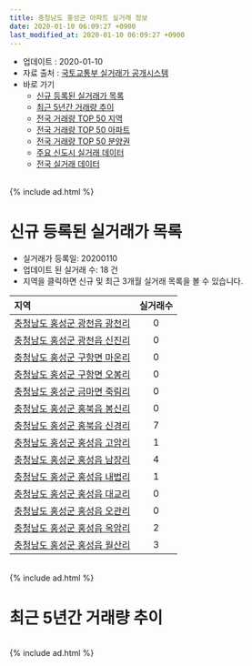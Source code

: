 ```yaml
---
title: 충청남도 홍성군 아파트 실거래 정보
date: 2020-01-10 06:09:27 +0900
last_modified_at: 2020-01-10 06:09:27 +0900
---
```


* 업데이트 : 2020-01-10
* 자료 출처 : [국토교통부 실거래가 공개시스템](http://rt.molit.go.kr)
* 바로 가기
    * [신규 등록된 실거래가 목록](#신규-등록된-실거래가-목록)
    * [최근 5년간 거래량 추이](#최근-5년간-거래량-추이)
    * [전국 거래량 TOP 50 지역](https://inasie.github.io/apt-trade-info/최근-3개월-전국에서-가장-거래가-많이-발생한-지역)
    * [전국 거래량 TOP 50 아파트](https://inasie.github.io/apt-trade-info/최근-3개월-전국에서-가장-거래가-많이-발생한-아파트)
    * [전국 거래량 TOP 50 분양권](https://inasie.github.io/apt-trade-info/최근-3개월-전국에서-가장-거래가-많이-발생한-분양권)
    * [주요 신도시 실거래 데이터](https://inasie.github.io/apt-trade-info/주요-신도시)
    * [전국 실거래 데이터](https://inasie.github.io/apt-trade-info/전국)

<br>
{% include ad.html %}
<br>

# 신규 등록된 실거래가 목록
* 실거래가 등록일: 20200110
* 업데이트 된 실거래 수: 18 건
* 지역을 클릭하면 신규 및 최근 3개월 실거래 목록을 볼 수 있습니다.


|지역|실거래수|
|:---|:---:|
|[충청남도 홍성군 광천읍 광천리](https://inasie.github.io/apt-trade-info/충청남도-홍성군-광천읍-광천리)|0|
|[충청남도 홍성군 광천읍 신진리](https://inasie.github.io/apt-trade-info/충청남도-홍성군-광천읍-신진리)|0|
|[충청남도 홍성군 구항면 마온리](https://inasie.github.io/apt-trade-info/충청남도-홍성군-구항면-마온리)|0|
|[충청남도 홍성군 구항면 오봉리](https://inasie.github.io/apt-trade-info/충청남도-홍성군-구항면-오봉리)|0|
|[충청남도 홍성군 금마면 죽림리](https://inasie.github.io/apt-trade-info/충청남도-홍성군-금마면-죽림리)|0|
|[충청남도 홍성군 홍북읍 봉신리](https://inasie.github.io/apt-trade-info/충청남도-홍성군-홍북읍-봉신리)|0|
|[충청남도 홍성군 홍북읍 신경리](https://inasie.github.io/apt-trade-info/충청남도-홍성군-홍북읍-신경리)|7|
|[충청남도 홍성군 홍성읍 고암리](https://inasie.github.io/apt-trade-info/충청남도-홍성군-홍성읍-고암리)|1|
|[충청남도 홍성군 홍성읍 남장리](https://inasie.github.io/apt-trade-info/충청남도-홍성군-홍성읍-남장리)|4|
|[충청남도 홍성군 홍성읍 내법리](https://inasie.github.io/apt-trade-info/충청남도-홍성군-홍성읍-내법리)|1|
|[충청남도 홍성군 홍성읍 대교리](https://inasie.github.io/apt-trade-info/충청남도-홍성군-홍성읍-대교리)|0|
|[충청남도 홍성군 홍성읍 오관리](https://inasie.github.io/apt-trade-info/충청남도-홍성군-홍성읍-오관리)|0|
|[충청남도 홍성군 홍성읍 옥암리](https://inasie.github.io/apt-trade-info/충청남도-홍성군-홍성읍-옥암리)|2|
|[충청남도 홍성군 홍성읍 월산리](https://inasie.github.io/apt-trade-info/충청남도-홍성군-홍성읍-월산리)|3|


<br>
{% include ad.html %}
<br>

# 최근 5년간 거래량 추이


<div style="width:100%;">
    <canvas id="deal_progress" height="200"></canvas>
</div>

<script>
new Chart(document.getElementById("deal_progress"), {
    type: 'line',
    data: {
        labels: ['201501','201502','201503','201504','201505','201506','201507','201508','201509','201510','201511','201512','201601','201602','201603','201604','201605','201606','201607','201608','201609','201610','201611','201612','201701','201702','201703','201704','201705','201706','201707','201708','201709','201710','201711','201712','201801','201802','201803','201804','201805','201806','201807','201808','201809','201810','201811','201812','201901','201902','201903','201904','201905','201906','201907','201908','201909','201910','201911','201912','202001'],
        datasets: [{
            label: '매매',
            pointRadius: 1,
            data: [48, 56, 74, 61, 70, 52, 65, 59, 70, 71, 56, 58, 52, 39, 73, 62, 59, 48, 46, 56, 72, 84, 59, 49, 44, 74, 61, 43, 74, 68, 52, 60, 51, 57, 60, 62, 76, 59, 77, 69, 71, 58, 53, 49, 65, 61, 53, 66, 65, 81, 72, 59, 50, 41, 51, 67, 65, 72, 92, 54, 6],
            borderColor: "rgba(255, 201, 14, 1)",
            backgroundColor: "rgba(255, 201, 14, 0.5)",
            fill: false,
            lineTension: 0
        },{
            label: '전월세',
            pointRadius: 1,
            data: [82, 54, 62, 35, 47, 46, 47, 81, 100, 119, 90, 60, 101, 86, 77, 86, 112, 101, 133, 156, 123, 118, 83, 82, 74, 62, 76, 69, 52, 62, 62, 50, 77, 59, 132, 64, 102, 77, 88, 153, 85, 71, 74, 88, 80, 98, 71, 55, 87, 75, 52, 148, 54, 108, 86, 53, 59, 128, 70, 48, 16],
            borderColor: "rgba(0, 141, 185, 1)",
            backgroundColor: "rgba(0, 141, 185, 0.5)",
            fill: false,
            lineTension: 0
        }
        ]
    },
    options: {
        responsive: true,
        title: {
            display: false
        },
        tooltips: {
            mode: 'index',
            intersect: false
        },
        hover: {
            mode: 'nearest',
            intersect: true
        },
        scales: {
            xAxes: [{
                display: true,
                scaleLabel: {
                    display: true,
                    labelString: '년/월'
                }
            }],
            yAxes: [{
                display: true,
                ticks: {
                    suggestedMin: 0,
                },
                scaleLabel: {
                    display: true,
                    labelString: '실거래 수'
                }
            }]
        }
    }
});

</script>


<br>
{% include ad.html %}
<br>

